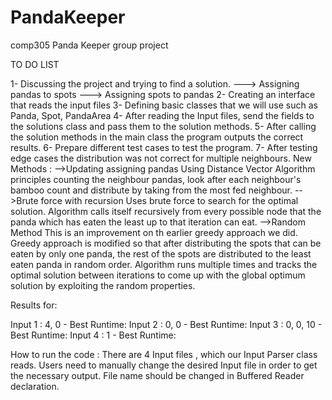 # PandaKeeper
comp305 Panda Keeper group project

TO DO LIST

1- Discussing the project and trying to find a solution.
---> Assigning pandas to spots
---> Assigning spots to pandas
2- Creating an interface that reads the input files
3- Defining basic classes that we will use such as Panda, Spot, PandaArea
4- After reading the Input files, send the fields to the solutions class and pass them to the solution methods.
5- After calling the solution methods in the main class the program outputs the correct results.
6- Prepare different test cases to test the program.
7- After testing edge cases the distribution was not correct for multiple neighbours.
  New Methods : 
  -->Updating assigning pandas
  Using Distance Vector Algorithm principles counting the neighbour pandas, look after each neighbour's bamboo count and distribute by taking from the most fed neighbour.
  -->Brute force with recursion
  Uses brute force to search for the optimal solution. Algorithm calls itself recursively from every possible node that the panda which has eaten the least up to that iteration can eat. 
  -->Random Method
  This is an improvement on th earlier greedy approach we did. Greedy approach is modified so that after distributing the spots that can be eaten by only one panda, the rest of the spots are distributed to the least eaten panda in random order. Algorithm runs multiple times and tracks the optimal solution between iterations to come up with the global optimum solution by exploiting the random properties. 

Results for:

Input 1 : 4, 0 - Best Runtime: 
Input 2 : 0, 0 - Best Runtime:
Input 3 : 0, 0, 10 - Best Runtime:
Input 4 : 1 - Best Runtime:

How to run the code : 
There are 4 Input files , which our Input Parser class reads. Users need to manually change the desired Input file in order to get the necessary output. File name should be changed in Buffered Reader declaration.
